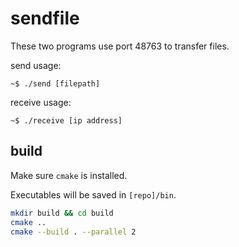 # sendfile

These two programs use port 48763 to transfer files.

send usage:

```console
~$ ./send [filepath]
```

receive usage:

```console
~$ ./receive [ip address]
```

## build

Make sure `cmake` is installed.

Executables will be saved in `[repo]/bin`.

```bash
mkdir build && cd build
cmake ..
cmake --build . --parallel 2
```
